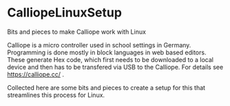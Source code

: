 # CalliopeLinuxSetup
Bits and pieces to make Calliope work with Linux

Calliope is a micro controller used in school settings in Germany. Programming is done mostly in block languages 
in web based editors. These generate Hex code, which first needs to be downloaded to a local device and then has 
to be transfered via USB to the Calliope. For details see https://calliope.cc/ .

Collected here are some bits and pieces to create a setup for this that streamlines this process for Linux. 

